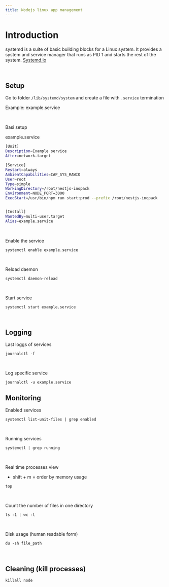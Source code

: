```yaml
---
title: Nodejs linux app management
---
```


# Introduction

systemd is a suite of basic building blocks for a Linux system. 
It provides a system and service manager that
runs as PID 1 and starts the rest of the system.
[Systemd.io](https://systemd.io/)


<br />

## Setup

Go to folder `/lib/systemd/system` and create a file with `.service` termination

Example: example.service

<br />

Basi setup

example.service
```bash
[Unit]
Description=Example service
After=network.target

[Service]
Restart=always
AmbientCapabilities=CAP_SYS_RAWIO
User=root
Type=simple
WorkingDirectory=/root/nestjs-inopack
Environment=NODE_PORT=3000
ExecStart=/usr/bin/npm run start:prod --prefix /root/nestjs-inopack


[Install]
WantedBy=multi-user.target
Alias=example.service
```

<br />

Enable the service

```shell
systemctl enable example.service
```

<br />

Reload daemon

```shell
systemctl daemon-reload
```

<br />


Start service
```shell
systemctl start example.service
```

<br />

## Logging

Last loggs of services

```shell
journalctl -f
```

<br />

Log specific service

```shell
journalctl -u example.service
```


## Monitoring

Enabled services
```shell
systemctl list-unit-files | grep enabled
```

<br />


Running services
```shell
systemctl | grep running
```


<br />

Real time processes view 
* shift + m = order by memory usage 
```shell
top 
```


<br />

Count the number of files in one directory

```shell
ls -1 | wc -l
```

<br />

Disk usage (human readable form)

```shell
du -sh file_path
```

<br />


## Cleaning (kill processes)

```shell
killall node
```


